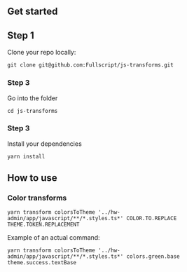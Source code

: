 ## Get started

## Step 1

Clone your repo locally:

```
git clone git@github.com:Fullscript/js-transforms.git
```

### Step 3

Go into the folder

```
cd js-transforms
```

### Step 3

Install your dependencies

```
yarn install
```


## How to use

### Color transforms

```
yarn transform colorsToTheme '../hw-admin/app/javascript/**/*.styles.ts*' COLOR.TO.REPLACE THEME.TOKEN.REPLACEMENT
```

Example of an actual command:

`yarn transform colorsToTheme '../hw-admin/app/javascript/**/*.styles.ts*' colors.green.base theme.success.textBase`

